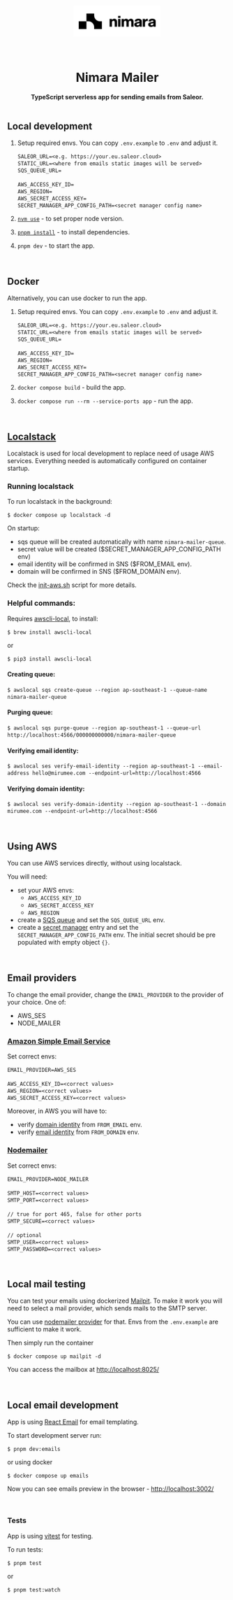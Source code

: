 <div align="center">
  <picture>
    <source media="(prefers-color-scheme: dark)" srcset="docs/logo-light.svg">
    <source media="(prefers-color-scheme: light)" srcset="docs/logo.svg">
    <img width="200" alt="nimara logo" src="docs/logo.svg">
  </picture>
</div>
<br />
<br />

<div align="center">
  <h1>Nimara Mailer</h1>
  <strong>TypeScript serverless app for sending emails from Saleor.</strong>
</div>
<br />

## Local development

1. Setup required envs. You can copy `.env.example` to `.env` and adjust it.

   ```
   SALEOR_URL=<e.g. https://your.eu.saleor.cloud>
   STATIC_URL=<where from emails static images will be served>
   SQS_QUEUE_URL=

   AWS_ACCESS_KEY_ID=
   AWS_REGION=
   AWS_SECRET_ACCESS_KEY=
   SECRET_MANAGER_APP_CONFIG_PATH=<secret manager config name>
   ```

2. [`nvm use`](https://github.com/nvm-sh/nvm) - to set proper node version.
3. [`pnpm install`](https://pnpm.io/installation) - to install dependencies.
4. `pnpm dev` - to start the app.

<br >

## Docker

Alternatively, you can use docker to run the app.

1. Setup required envs. You can copy `.env.example` to `.env` and adjust it.

   ```
   SALEOR_URL=<e.g. https://your.eu.saleor.cloud>
   STATIC_URL=<where from emails static images will be served>
   SQS_QUEUE_URL=

   AWS_ACCESS_KEY_ID=
   AWS_REGION=
   AWS_SECRET_ACCESS_KEY=
   SECRET_MANAGER_APP_CONFIG_PATH=<secret manager config name>
   ```

2. `docker compose build` - build the app.
3. `docker compose run --rm --service-ports app` - run the app.

<br >

## [Localstack](https://www.localstack.cloud/)

Localstack is used for local development to replace need of usage AWS services. Everything needed is automatically configured on container startup.

### Running localstack

To run localstack in the background:

```
$ docker compose up localstack -d
```

On startup:

- sqs queue will be created automatically with name `nimara-mailer-queue`.
- secret value will be created ($SECRET_MANAGER_APP_CONFIG_PATH env)
- email identity will be confirmed in SNS ($FROM_EMAIL env).
- domain will be confirmed in SNS ($FROM_DOMAIN env).

Check the [init-aws.sh](/etc/init-aws.sh) script for more details.

### Helpful commands:

Requires [awscli-local](https://github.com/localstack/awscli-local), to install:

```
$ brew install awscli-local
```

or

```
$ pip3 install awscli-local
```

#### Creating queue:

```
$ awslocal sqs create-queue --region ap-southeast-1 --queue-name nimara-mailer-queue
```

#### Purging queue:

```
$ awslocal sqs purge-queue --region ap-southeast-1 --queue-url http://localhost:4566/000000000000/nimara-mailer-queue
```

#### Verifying email identity:

```
$ awslocal ses verify-email-identity --region ap-southeast-1 --email-address hello@mirumee.com --endpoint-url=http://localhost:4566
```

#### Verifying domain identity:

```
$ awslocal ses verify-domain-identity --region ap-southeast-1 --domain mirumee.com --endpoint-url=http://localhost:4566
```

<br >

## Using AWS

You can use AWS services directly, without using localstack.

You will need:

- set your AWS envs:
  - `AWS_ACCESS_KEY_ID`
  - `AWS_SECRET_ACCESS_KEY`
  - `AWS_REGION`
- create a [SQS queue](https://aws.amazon.com/sqs/) and set the `SQS_QUEUE_URL` env.
- create a [secret manager](https://aws.amazon.com/secrets-manager/) entry and set the `SECRET_MANAGER_APP_CONFIG_PATH` env. The initial secret should be pre populated with empty object `{}`.

<br >

## Email providers

To change the email provider, change the `EMAIL_PROVIDER` to the provider of your choice.
One of:

- AWS_SES
- NODE_MAILER

### [Amazon Simple Email Service](https://aws.amazon.com/ses/)

Set correct envs:

```
EMAIL_PROVIDER=AWS_SES

AWS_ACCESS_KEY_ID=<correct values>
AWS_REGION=<correct values>
AWS_SECRET_ACCESS_KEY=<correct values>
```

Moreover, in AWS you will have to:

- verify [domain identity](https://docs.aws.amazon.com/ses/latest/dg/creating-identities.html#just-verify-domain-proc) from `FROM_EMAIL` env.
- verify [email identity](https://docs.aws.amazon.com/ses/latest/dg/creating-identities.html#just-verify-email-proc) from `FROM_DOMAIN` env.

### [Nodemailer](https://nodemailer.com/)

Set correct envs:

```
EMAIL_PROVIDER=NODE_MAILER

SMTP_HOST=<correct values>
SMTP_PORT=<correct values>

// true for port 465, false for other ports
SMTP_SECURE=<correct values>

// optional
SMTP_USER=<correct values>
SMTP_PASSWORD=<correct values>
```

<br >

## Local mail testing

You can test your emails using dockerized [Mailpit](https://mailpit.axllent.org/). To make it work you will need to select a mail provider, which sends mails to the SMTP server.

You can use [nodemailer provider](#nodemailer) for that. Envs from the `.env.example` are sufficient to make it work.

Then simply run the container

```
$ docker compose up mailpit -d
```

You can access the mailbox at [http://localhost:8025/](http://localhost:8025/)

<br >

## Local email development

App is using [React Email](https://react.email/) for email templating.

To start development server run:

```
$ pnpm dev:emails
```

or using docker

```
$ docker compose up emails
```

Now you can see emails preview in the browser - [http://localhost:3002/](http://localhost:3002/)

<br />

### Tests

App is using [vitest](https://vitest.dev/) for testing.

To run tests:

```
$ pnpm test
```

or

```
$ pnpm test:watch
```
